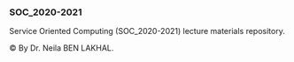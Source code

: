 ### SOC_2020-2021

Service Oriented Computing (SOC_2020-2021) lecture materials repository.

© By Dr. Neila BEN LAKHAL.
